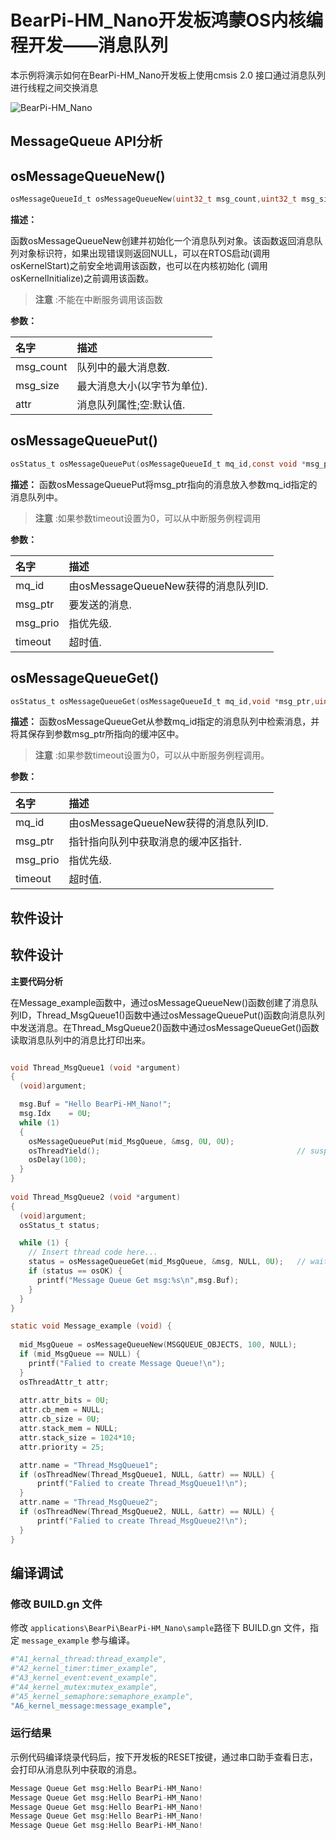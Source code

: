# BearPi-HM_Nano开发板鸿蒙OS内核编程开发——消息队列
本示例将演示如何在BearPi-HM_Nano开发板上使用cmsis 2.0 接口通过消息队列进行线程之间交换消息

![BearPi-HM_Nano](/applications/BearPi/BearPi-HM_Nano/docs/figures/00_public/BearPi-HM_Nano.png)
## MessageQueue API分析



## osMessageQueueNew()

```c
osMessageQueueId_t osMessageQueueNew(uint32_t msg_count,uint32_t msg_size,const osMessageQueueAttr_t *attr)
```
**描述：**

函数osMessageQueueNew创建并初始化一个消息队列对象。该函数返回消息队列对象标识符，如果出现错误则返回NULL，可以在RTOS启动(调用 osKernelStart)之前安全地调用该函数，也可以在内核初始化 (调用 osKernelInitialize)之前调用该函数。
> **注意** :不能在中断服务调用该函数


**参数：**

|名字|描述|
|:--|:------| 
| msg_count |队列中的最大消息数.  |
| msg_size |最大消息大小(以字节为单位).  |
| attr |消息队列属性;空:默认值.  |

## osMessageQueuePut()

```c
osStatus_t osMessageQueuePut(osMessageQueueId_t mq_id,const void *msg_ptr,uint8_t msg_prio,uint32_t timeout)	
```
**描述：**
函数osMessageQueuePut将msg_ptr指向的消息放入参数mq_id指定的消息队列中。

> **注意** :如果参数timeout设置为0，可以从中断服务例程调用


**参数：**

|名字|描述|
|:--|:------| 
| mq_id | 由osMessageQueueNew获得的消息队列ID.  |
| msg_ptr | 要发送的消息.  |
| msg_prio | 指优先级.  |
| timeout | 超时值.  |

## osMessageQueueGet()

```c
osStatus_t osMessageQueueGet(osMessageQueueId_t mq_id,void *msg_ptr,uint8_t *msg_prio,uint32_t 	timeout)
```
**描述：**
函数osMessageQueueGet从参数mq_id指定的消息队列中检索消息，并将其保存到参数msg_ptr所指向的缓冲区中。

> **注意** :如果参数timeout设置为0，可以从中断服务例程调用。


**参数：**

|名字|描述|
|:--|:------| 
| mq_id | 由osMessageQueueNew获得的消息队列ID.  |
| msg_ptr | 指针指向队列中获取消息的缓冲区指针.  |
| msg_prio | 指优先级.  |
| timeout | 超时值.  |

## 软件设计

## 软件设计

**主要代码分析**

在Message_example函数中，通过osMessageQueueNew()函数创建了消息队列ID，Thread_MsgQueue1()函数中通过osMessageQueuePut()函数向消息队列中发送消息。在Thread_MsgQueue2()函数中通过osMessageQueueGet()函数读取消息队列中的消息比打印出来。

```c

void Thread_MsgQueue1 (void *argument) 
{
  (void)argument; 

  msg.Buf = "Hello BearPi-HM_Nano!";                                         // do some work...
  msg.Idx    = 0U;
  while (1)
  {
    osMessageQueuePut(mid_MsgQueue, &msg, 0U, 0U);
    osThreadYield();                                            // suspend thread   
    osDelay(100);
  }
}
 
void Thread_MsgQueue2 (void *argument) 
{
  (void)argument;
  osStatus_t status;

  while (1) {
    // Insert thread code here...
    status = osMessageQueueGet(mid_MsgQueue, &msg, NULL, 0U);   // wait for message
    if (status == osOK) {
      printf("Message Queue Get msg:%s\n",msg.Buf);
    }
  }
}

static void Message_example (void) {
 
  mid_MsgQueue = osMessageQueueNew(MSGQUEUE_OBJECTS, 100, NULL);
  if (mid_MsgQueue == NULL) {
    printf("Falied to create Message Queue!\n");
  } 
  osThreadAttr_t attr;
  
  attr.attr_bits = 0U;
  attr.cb_mem = NULL;
  attr.cb_size = 0U;
  attr.stack_mem = NULL;
  attr.stack_size = 1024*10;
  attr.priority = 25;

  attr.name = "Thread_MsgQueue1";
  if (osThreadNew(Thread_MsgQueue1, NULL, &attr) == NULL) {
      printf("Falied to create Thread_MsgQueue1!\n");
  }
  attr.name = "Thread_MsgQueue2";
  if (osThreadNew(Thread_MsgQueue2, NULL, &attr) == NULL) {
      printf("Falied to create Thread_MsgQueue2!\n");
  }
}

```

## 编译调试

### 修改 BUILD.gn 文件

修改 `applications\BearPi\BearPi-HM_Nano\sample`路径下 BUILD.gn 文件，指定 `message_example` 参与编译。

```r
#"A1_kernal_thread:thread_example",
#"A2_kernel_timer:timer_example",
#"A3_kernel_event:event_example",
#"A4_kernel_mutex:mutex_example",
#"A5_kernel_semaphore:semaphore_example",
"A6_kernel_message:message_example",
```
    


### 运行结果<a name="section18115713118"></a>

示例代码编译烧录代码后，按下开发板的RESET按键，通过串口助手查看日志，会打印从消息队列中获取的消息。
```c
Message Queue Get msg:Hello BearPi-HM_Nano!
Message Queue Get msg:Hello BearPi-HM_Nano!
Message Queue Get msg:Hello BearPi-HM_Nano!
Message Queue Get msg:Hello BearPi-HM_Nano!
Message Queue Get msg:Hello BearPi-HM_Nano!
```
